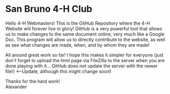 # San Bruno 4-H Club
Hello 4-H Webmasters!
This is the GitHub Repository where the 4-H Website will forever live in glory! GitHub is a very powerful tool that allows us to make changes to the same document online, very much like a Google Doc. This program will allow us to directly contribute to the website, as well as see what changes are made, when, and by whom they are made!

All around great work so far! I hope this makes it simpler for everyone (just don't forget to upload the html page via FileZilla to the server when you are done playing with it... GitHub does not update the server with the newer file!) <--Update, although this might change soon1

Thanks for the hard work!<br>
Alexander
